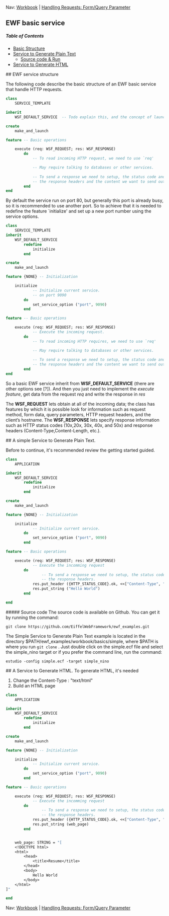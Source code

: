 Nav: [Workbook](../workbook.md) | [Handling Requests: Form/Query Parameter](/workbook/handling_request/form.md)


## EWF basic service

##### Table of Contents  
- [Basic Structure](#structure)  
- [Service to Generate Plain Text](#text) 
	- [Source code & Run](#source_1) 	
- [Service to Generate HTML](#html)  


<a name="structure"/>
## EWF service structure

The following code describe the basic structure of an EWF basic service that handle HTTP requests.

```eiffel
class
	SERVICE_TEMPLATE

inherit
	WSF_DEFAULT_SERVICE  -- Todo explain this, and the concept of launchers and connectors ()

create
	make_and_launch

feature -- Basic operations

	execute (req: WSF_REQUEST; res: WSF_RESPONSE)
		do
			-- To read incoming HTTP request, we need to use `req'

			-- May require talking to databases or other services.	
 
			-- To send a response we need to setup, the status code and
			-- the response headers and the content we want to send out our client
		end
end
```

By default the service run on port 80, but generally this port is already busy, so it is recommended to use another port.
So to achieve that it is needed to redefine the feature `initialize' and set up a new port number using the service options.

```eiffel
class
	SERVICE_TEMPLATE
inherit
	WSF_DEFAULT_SERVICE
		redefine
			initialize
		end

create
	make_and_launch

feature {NONE} -- Initialization

	initialize
			-- Initialize current service.
			-- on port 9090
		do
			set_service_option ("port", 9090)
		end

feature -- Basic operations

	execute (req: WSF_REQUEST; res: WSF_RESPONSE)
			-- Execute the incoming request.
		do
			-- To read incoming HTTP requires, we need to use `req'

			-- May require talking to databases or other services.	
 
			-- To send a response we need to setup, the status code and
			-- the response headers and the content we want to send out client
		end
end
```

So a basic EWF service inherit from **WSF_DEFAULT_SERVICE** (there are other options see [?]).
And then you just need to implement the *execute feature*, get data from the request *req* and write the response in *res*

The **WSF_REQUEST** lets obtain at all of the incoming data; the class has features by which it is possible look for information such as request method, form data, query parameters, HTTP request headers, and the client’s hostname. 
The **WSF_RESPONSE** lets specify response information such as HTTP status codes (10x,20x, 30x, 40x, and 50x) and response headers (Content-Type,Content-Length, etc.).


<a name="text"/>
## A simple Service to Generate Plain Text.

Before to continue, it's recommended review the getting started guided.

```eiffel
class
	APPLICATION

inherit
	WSF_DEFAULT_SERVICE
		redefine
			initialize
		end

create
	make_and_launch

feature {NONE} -- Initialization

	initialize
			-- Initialize current service.
		do
			set_service_option ("port", 9090)
		end

feature -- Basic operations

	execute (req: WSF_REQUEST; res: WSF_RESPONSE)
			-- Execute the incomming request
		do
				-- To send a response we need to setup, the status code and
				-- the response headers.
			res.put_header ({HTTP_STATUS_CODE}.ok, <<["Content-Type", "text/plain"], ["Content-Length", "11"]>>)
			res.put_string ("Hello World")
		end

end
```
<a name=source_1>
##### Source code
The source code is available on Github. You can get it by running the command:

```git clone https://github.com/EiffelWebFramework/ewf_examples.git```

The Simple Service to Generate Plain Text example is located in the directory $PATH/ewf_examples/workbook/basics/simple, where $PATH is where you run ```git clone``` . Just double click on the simple.ecf file and select the simple_nino target or if you prefer the command line, run the command:

```estudio -config simple.ecf -target simple_nino```

<a name="html"/>
## A Service to Generate HTML.
To generate HTML, it's needed

1. Change the Content-Type : "text/html"
2. Build an HTML page

```eiffel
class
	APPLICATION

inherit
	WSF_DEFAULT_SERVICE
		redefine
			initialize
		end

create
	make_and_launch

feature {NONE} -- Initialization

	initialize
			-- Initialize current service.
		do
			set_service_option ("port", 9090)
		end

feature -- Basic operations

	execute (req: WSF_REQUEST; res: WSF_RESPONSE)
			-- Execute the incomming request
		do
				-- To send a response we need to setup, the status code and
				-- the response headers.
			res.put_header ({HTTP_STATUS_CODE}.ok, <<["Content-Type", "text/html"], ["Content-Length", web_page.count.out]>>)
			res.put_string (web_page)
		end


	web_page: STRING = "[ 	
	<!DOCTYPE html>
	<html>
		<head>
			<title>Resume</title>
		</head>
		<body>
			Hello World
		</body>
	</html>
]"

end
```
Nav: [Workbook](../workbook.md) |  [Handling Requests: Form/Query Parameter](/workbook/handling_request/form.md)


